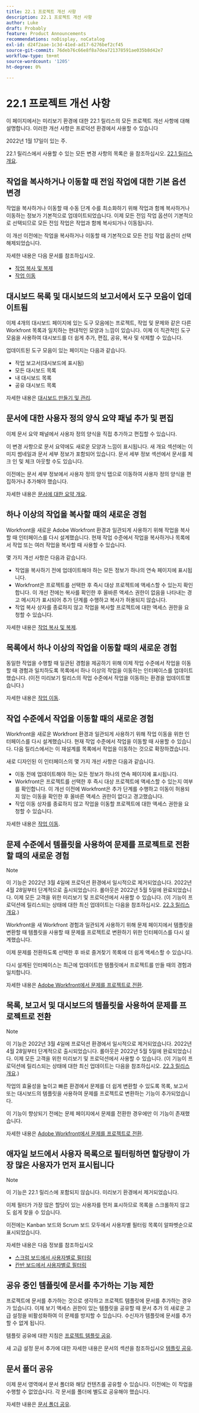 ```yaml
---
title: 22.1 프로젝트 개선 사항
description: 22.1 프로젝트 개선 사항
author: Luke
draft: Probably
feature: Product Announcements
recommendations: noDisplay, noCatalog
exl-id: d24f2aae-1c3d-41ed-ad17-6276bef2cf45
source-git-commit: 76deb76c66e8f8a7dea721378591ae035b8d42e7
workflow-type: tm+mt
source-wordcount: '1205'
ht-degree: 0%

---
```


# 22.1 프로젝트 개선 사항

이 페이지에서는 미리보기 환경에 대한 22.1 릴리스의 모든 프로젝트 개선 사항에 대해 설명합니다. 이러한 개선 사항은 프로덕션 환경에서 사용할 수 있습니다

<!--
<MadCap:conditionalText data-mc-conditions="QuicksilverOrClassic.Draft mode">
in January 2022
</MadCap:conditionalText>
-->

2022년 1월 17일이 있는 주.

22.1 릴리스에서 사용할 수 있는 모든 변경 사항의 목록은 을 참조하십시오. [22.1 릴리스 개요](../../../product-announcements/product-releases/22.1-release-activity/22-1-release-overview.md).

## 작업을 복사하거나 이동할 때 전임 작업에 대한 기본 옵션 변경

작업을 복사하거나 이동할 때 수동 단계 수를 최소화하기 위해 작업과 함께 복사하거나 이동하는 정보가 기본적으로 업데이트되었습니다. 이제 모든 전임 작업 옵션이 기본적으로 선택되므로 모든 전임 작업은 작업과 함께 복사되거나 이동됩니다.

이 개선 이전에는 작업을 복사하거나 이동할 때 기본적으로 모든 전임 작업 옵션이 선택 해제되었습니다.

자세한 내용은 다음 문서를 참조하십시오.

* [작업 복사 및 복제](../../../manage-work/tasks/manage-tasks/copy-and-duplicate-tasks.md)
* [작업 이동](../../../manage-work/tasks/manage-tasks/move-tasks.md)

## 대시보드 목록 및 대시보드의 보고서에서 도구 모음이 업데이트됨

이제 4개의 대시보드 페이지에 있는 도구 모음에는 프로젝트, 작업 및 문제와 같은 다른 Workfront 목록과 일치하는 현대적인 모양과 느낌이 있습니다. 이제 이 직관적인 도구 모음을 사용하여 대시보드를 더 쉽게 추가, 편집, 공유, 복사 및 삭제할 수 있습니다.

업데이트된 도구 모음이 있는 페이지는 다음과 같습니다.

* 작업 보고서(대시보드에 표시됨)
* 모든 대시보드 목록
* 내 대시보드 목록
* 공유 대시보드 목록

자세한 내용은 [대시보드 만들기 및 관리](../../../reports-and-dashboards/dashboards/creating-and-managing-dashboards/create-and-manage-dashboards.md).

## 문서에 대한 사용자 정의 양식 요약 패널 추가 및 편집

이제 문서 요약 패널에서 사용자 정의 양식을 직접 추가하고 편집할 수 있습니다.

이 변경 사항으로 문서 요약에도 새로운 모양과 느낌이 표시됩니다. 새 개요 섹션에는 이미지 썸네일과 문서 세부 정보가 포함되어 있습니다. 문서 세부 정보 섹션에서 문서를 체크 인 및 체크 아웃할 수도 있습니다.

이전에는 문서 세부 정보에서 사용자 정의 양식 탭으로 이동하여 사용자 정의 양식을 편집하거나 추가해야 했습니다.

자세한 내용은 [문서에 대한 요약 개요](../../../documents/managing-documents/summary-for-documents.md).

## 하나 이상의 작업을 복사할 때의 새로운 경험

Workfront을 새로운 Adobe Workfront 환경과 일관되게 사용하기 위해 작업을 복사할 때 인터페이스를 다시 설계했습니다. 현재 작업 수준에서 작업을 복사하거나 목록에서 작업 또는 여러 작업을 복사할 때 사용할 수 있습니다.

몇 가지 개선 사항은 다음과 같습니다.

* 작업을 복사하기 전에 업데이트해야 하는 모든 정보가 하나의 연속 페이지에 표시됩니다.
* Workfront은 프로젝트를 선택한 후 즉시 대상 프로젝트에 액세스할 수 있는지 확인합니다. 이 개선 전에는 복사를 확인한 후 올바른 액세스 권한이 없음을 나타내는 경고 메시지가 표시되어 추가 단계를 수행하고 복사가 허용되지 않습니다.
* 작업 복사 상자를 종료하지 않고 작업을 복사할 프로젝트에 대한 액세스 권한을 요청할 수 있습니다.

자세한 내용은 [작업 복사 및 복제](../../../manage-work/tasks/manage-tasks/copy-and-duplicate-tasks.md).

## 목록에서 하나 이상의 작업을 이동할 때의 새로운 경험

동일한 작업을 수행할 때 일관된 경험을 제공하기 위해 이제 작업 수준에서 작업을 이동할 때 경험과 일치하도록 목록에서 하나 이상의 작업을 이동하는 인터페이스를 업데이트했습니다. (이전 미리보기 릴리스의 작업 수준에서 작업을 이동하는 환경을 업데이트했습니다.)

자세한 내용은 [작업 이동](../../../manage-work/tasks/manage-tasks/move-tasks.md).

## 작업 수준에서 작업을 이동할 때의 새로운 경험

Workfront을 새로운 Workfront 환경과 일관되게 사용하기 위해 작업 이동을 위한 인터페이스를 다시 설계했습니다. 현재 작업 수준에서 작업을 이동할 때 사용할 수 있습니다. 다음 릴리스에서는 이 재설계를 목록에서 작업을 이동하는 것으로 확장하겠습니다.

새로 디자인된 이 인터페이스의 몇 가지 개선 사항은 다음과 같습니다.

* 이동 전에 업데이트해야 하는 모든 정보가 하나의 연속 페이지에 표시됩니다.
* Workfront은 프로젝트를 선택한 후 즉시 대상 프로젝트에 액세스할 수 있는지 여부를 확인합니다. 이 개선 이전에 Workfront은 추가 단계를 수행하고 이동이 허용되지 않는 이동을 확인한 후 올바른 액세스 권한이 없다고 경고했습니다.
* 작업 이동 상자를 종료하지 않고 작업을 이동할 프로젝트에 대한 액세스 권한을 요청할 수 있습니다.

자세한 내용은 [작업 이동](../../../manage-work/tasks/manage-tasks/move-tasks.md).

## 문제 수준에서 템플릿을 사용하여 문제를 프로젝트로 전환할 때의 새로운 경험

>[!NOTE]
>
>이 기능은 2022년 3월 4일에 프로덕션 환경에서 일시적으로 제거되었습니다. 2022년 4월 28일부터 단계적으로 출시되었습니다. 롤아웃은 2022년 5월 5일에 완료되었습니다. 이제 모든 고객을 위한 미리보기 및 프로덕션에서 사용할 수 있습니다. (이 기능이 프로덕션에 릴리스되는 상태에 대한 최신 업데이트는 다음을 참조하십시오. [22.3 릴리스 개요](../../../product-announcements/product-releases/22.3-release-activity/22-3-release-overview.md).)

Workfront을 새 Workfront 경험과 일관되게 사용하기 위해 문제 페이지에서 템플릿을 변환할 때 템플릿을 사용할 때 문제를 프로젝트로 변환하기 위한 인터페이스를 다시 설계했습니다.

이제 문제를 전환하도록 선택한 후 바로 즐겨찾기 목록에 더 쉽게 액세스할 수 있습니다.

다시 설계된 인터페이스는 최근에 업데이트한 템플릿에서 프로젝트를 만들 때의 경험과 일치합니다.

자세한 내용은 [Adobe Workfront에서 문제를 프로젝트로 전환](../../../manage-work/issues/convert-issues/convert-issue-to-project.md).

## 목록, 보고서 및 대시보드의 템플릿을 사용하여 문제를 프로젝트로 전환

>[!NOTE]
>
>이 기능은 2022년 3월 4일에 프로덕션 환경에서 일시적으로 제거되었습니다. 2022년 4월 28일부터 단계적으로 출시되었습니다. 롤아웃은 2022년 5월 5일에 완료되었습니다. 이제 모든 고객을 위한 미리보기 및 프로덕션에서 사용할 수 있습니다. (이 기능이 프로덕션에 릴리스되는 상태에 대한 최신 업데이트는 다음을 참조하십시오. [22.3 릴리스 개요](../../../product-announcements/product-releases/22.3-release-activity/22-3-release-overview.md).)

작업의 효율성을 높이고 빠른 환경에서 문제를 더 쉽게 변환할 수 있도록 목록, 보고서 또는 대시보드의 템플릿을 사용하여 문제를 프로젝트로 변환하는 기능이 추가되었습니다.

이 기능이 향상되기 전에는 문제 페이지에서 문제를 전환한 경우에만 이 기능이 존재했습니다.

자세한 내용은 [Adobe Workfront에서 문제를 프로젝트로 전환](../../../manage-work/issues/convert-issues/convert-issue-to-project.md).

## 애자일 보드에서 사용자 목록으로 필터링하면 할당량이 가장 많은 사용자가 먼저 표시됩니다

>[!NOTE]
>
>이 기능은 22.1 릴리스에 포함되지 않습니다. 미리보기 환경에서 제거되었습니다.

이제 필터가 가장 많은 할당이 있는 사용자를 먼저 표시하므로 목록을 스크롤하지 않고도 쉽게 찾을 수 있습니다.

이전에는 Kanban 보드와 Scrum 보드 모두에서 사용자별 필터링 목록이 알파벳순으로 표시되었습니다.

자세한 내용은 다음 정보를 참조하십시오

* [스크럼 보드에서 사용자별로 필터링](../../../agile/use-scrum-in-an-agile-team/scrum-board/filter-by-user-scrum-board.md)
* [칸반 보드에서 사용자별로 필터링](../../../agile/use-kanban-in-an-agile-team/filter-by-user.md)

## 공유 중인 템플릿에 문서를 추가하는 기능 제한

프로젝트에 문서를 추가하는 것으로 생각하고 프로젝트 템플릿에 문서를 추가하는 경우가 있습니다. 이제 보기 액세스 권한이 있는 템플릿을 공유할 때 문서 추가 의 새로운 고급 설정을 비활성화하여 이 문제를 방지할 수 있습니다. 수신자가 템플릿에 문서를 추가할 수 없게 됩니다.

템플릿 공유에 대한 지침은 [프로젝트 템플릿 공유](../../../manage-work/projects/create-and-manage-templates/share-project-template.md).

새 고급 설정 문서 추가에 대한 자세한 내용은 문서의 섹션을 참조하십시오 [템플릿 공유](../../../workfront-basics/grant-and-request-access-to-objects/share-a-template.md).

## 문서 폴더 공유

이제 문서 영역에서 문서 폴더와 해당 컨텐츠를 공유할 수 있습니다. 이전에는 이 작업을 수행할 수 없었습니다. 각 문서를 폴더에 별도로 공유해야 했습니다.

자세한 내용은 [문서 폴더 공유](../../../workfront-basics/grant-and-request-access-to-objects/share-a-document-folder.md).

